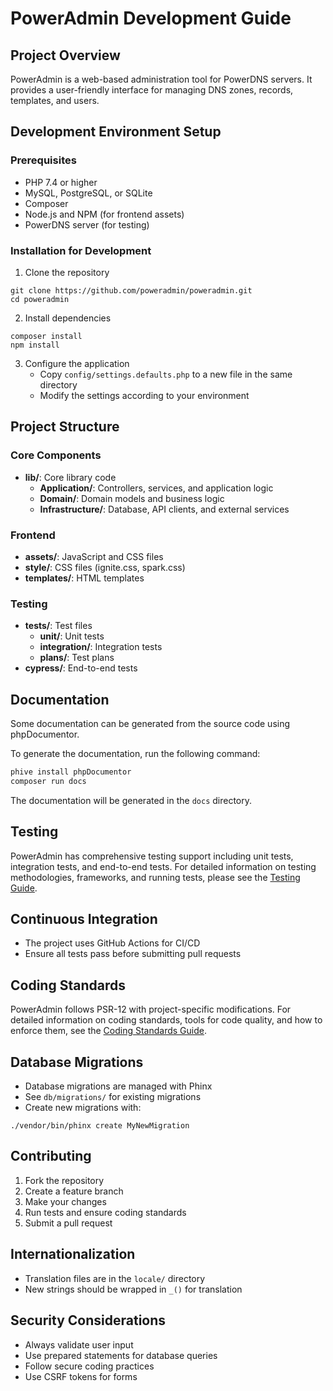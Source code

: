 # PowerAdmin Development Guide

## Project Overview
PowerAdmin is a web-based administration tool for PowerDNS servers. It provides a user-friendly interface for managing DNS zones, records, templates, and users.

## Development Environment Setup

### Prerequisites
- PHP 7.4 or higher
- MySQL, PostgreSQL, or SQLite
- Composer
- Node.js and NPM (for frontend assets)
- PowerDNS server (for testing)

### Installation for Development
1. Clone the repository
```
git clone https://github.com/poweradmin/poweradmin.git
cd poweradmin
```

2. Install dependencies
```
composer install
npm install
```

3. Configure the application
   - Copy `config/settings.defaults.php` to a new file in the same directory
   - Modify the settings according to your environment

## Project Structure

### Core Components
- **lib/**: Core library code
  - **Application/**: Controllers, services, and application logic
  - **Domain/**: Domain models and business logic
  - **Infrastructure/**: Database, API clients, and external services

### Frontend
- **assets/**: JavaScript and CSS files
- **style/**: CSS files (ignite.css, spark.css)
- **templates/**: HTML templates

### Testing
- **tests/**: Test files
  - **unit/**: Unit tests
  - **integration/**: Integration tests
  - **plans/**: Test plans
- **cypress/**: End-to-end tests

## Documentation

Some documentation can be generated from the source code using phpDocumentor.

To generate the documentation, run the following command:

```bash
phive install phpDocumentor
composer run docs
```

The documentation will be generated in the `docs` directory.

## Testing

PowerAdmin has comprehensive testing support including unit tests, integration tests, and end-to-end tests. For detailed information on testing methodologies, frameworks, and running tests, please see the [Testing Guide](testing.md).

## Continuous Integration
- The project uses GitHub Actions for CI/CD
- Ensure all tests pass before submitting pull requests

## Coding Standards
PowerAdmin follows PSR-12 with project-specific modifications. For detailed information on coding standards, tools for code quality, and how to enforce them, see the [Coding Standards Guide](coding-standards.md).

## Database Migrations
- Database migrations are managed with Phinx
- See `db/migrations/` for existing migrations
- Create new migrations with:
```
./vendor/bin/phinx create MyNewMigration
```

## Contributing
1. Fork the repository
2. Create a feature branch
3. Make your changes
4. Run tests and ensure coding standards
5. Submit a pull request

## Internationalization
- Translation files are in the `locale/` directory
- New strings should be wrapped in `_()` for translation

## Security Considerations
- Always validate user input
- Use prepared statements for database queries
- Follow secure coding practices
- Use CSRF tokens for forms